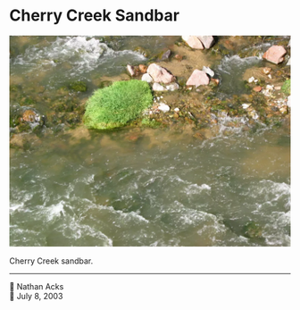 # Cherry Creek Sandbar

![Water flows around a clump of grass growing on a sandbar in Cherry Creek](assets/2003-07-08-cherry-creek-sandbar.webp)

Cherry Creek sandbar.

- - - -

<span aria-hidden="true">👤</span> Nathan Acks  
<span aria-hidden="true">📅</span> July 8, 2003
